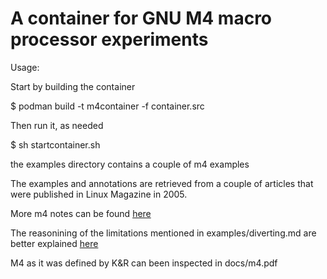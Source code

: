 # A container for GNU M4 macro processor experiments

Usage:

Start by building the container

$ podman build -t m4container -f container.src

Then run it, as needed

$ sh startcontainer.sh

the examples directory contains a couple of m4 examples

The examples and annotations are retrieved from a couple of articles that were published in Linux Magazine in 2005.

More m4 notes can be found [here](http://mbreen.com/m4.html)

The reasonining of the limitations mentioned in examples/diverting.md are better explained [here](https://www.gnu.org/prep/standards/html_node/Semantics.html)

M4 as it was defined by K&R can been inspected in docs/m4.pdf
